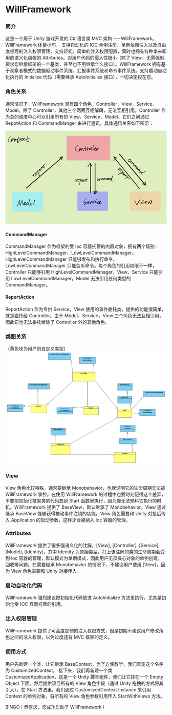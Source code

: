 # WillFramework
### 简介
这是一个用于 Unity 游戏开发的 C# 语言类 MVC 架构 ── WillFramework。WillFramework 体量小巧， 支持自动化的 IOC 单例注册、单例依赖注入以及自由度极高的注入权限管理，支持轻松、简单的注入权限配置，同时也拥有各种拿来即用的语义化超强的 Attributes。对用户代码的侵入性极小（除了 View，无需强制要求您继承框架的一个基类，甚至也不用继承什么接口）。WillFramework 拥有基于观察者模式的数据驱动事件系统、汇报事件系统和命令事件系统。支持启动自动化执行的 Initialize 代码（需要继承 AutoInitialize 接口），一切决定权在您。
### 角色关系
通常情况下，WillFramework 具有四个角色：Controller，View，Service，Model。除了 Controller，其他三个两两互相解耦，无法互相引用。Controller 作为总的调度中心可以引用所有的 View，Service，Model。它们之间通过 RepotAction 和 CommandManger 来进行通讯，具体通讯关系如下所示：

![image](/Assets/WillFramework%20Images/WillFramework%20%E6%A1%86%E6%9E%B6%E8%B0%83%E7%94%A8%E5%85%B3%E7%B3%BB%E5%9B%BE%200001.png)
#### CommandManager
CommandManager 作为框架的受 Ioc 容器托管的内置对象，拥有两个级别：HighLevelCommandManager、LowLevelCommandManager。HighLevelCommandManager 只能够发布和执行命令，LowLevelCommandManager 只能监听命令。每个角色的引用权限不一样，Controller 只能够引用 HighLevelCommandManager，View、Service 只能引用 LowLevelCommandManager，Model 无法引用任何类型的 CommandManager。
#### ReportAction
ReportAction 作为专供 Service，View 使用的事件委托类，提供的功能很简单，就是委托给 Controller。由于 Model，Service，View 三个角色无法互相引用，因此它也无法委托给除了 Controller 外的其他角色。
### 类图关系
（黄色块为用户的自定义类型）
![image](/Assets/WillFramework%20Images/WillFramework%20%E7%B1%BB%E5%9B%BE.png)
### View
View 角色比较特殊，通常要继承 Monobehavior，也就说明它的生命周期无法被 WillFramework 掌控。在使用 WillFramework 的过程中也要时刻记得这个差异，不要把初始化框架类的代码放到 Start 函数里执行，因为你无法预料它执行的时机。WillFramework 提供了 BaseView<T>，默认继承了 Monobehavior，View 通过继承 BaseView 能够获得被动事件注销的功能。View 角色需要和 Unity 对接后传入 Application 的启动参数，这样才会被纳入 Ioc 容器的管理。
### Attributes
WillFramework 提供了很多强语义化的注解，[View], [Controller], [Service], [Model], [Identity]，其中 Identity 为原始类型，打上该注解的类的生命周期会受到 Ioc 容器的管理，默认模式为单例模式，因此用户无须操心对象的单例创建，回收等问题。在需要继承 Monobehavior 的情况下，不建议用户使用 [View]，因为 View 角色需要和 Unity 对接传入。 
### 启动自动化代码
WillFramework 强烈建议把初始化代码放进 AutoInitialize 方法里执行，尤其是初始化受 IOC 容器托管的引用。
### 注入权限管理
WillFramework 提供了可高度定制的注入权限方式，但是初期不建议用户修改角色之间的注入权限，以免过度违背 MVC 框架的定义。
### 使用方式
用户先新建一个类，让它继承 BaseContext，为了方便教学，我们暂定这个名字为 CustomizedContext。
接下来，我们再新建一个类 CustomizedApplication，这是一个 Unity 脚本组件，我们让它挂在一个 Empty Object 下面。然后提供项目所有的 View 角色字段（通过 Unity 拖拽的方式将其引入）。在 Start 方法里，我们通过 CustomizedContext.Instance 来引用 Context 的单例对象，将所有的 View 角色参数引用传入 StartWithViews 方法。

BINGO！恭喜您，您成功启动了 WillFramework！
